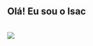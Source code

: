 ## Olá! Eu sou o Isac

<div style="display: inline_block"><br>
  <picture>
    <source
      srcset="https://github-readme-stats.vercel.app/api?username=kamuiryu&show_icons=true&theme=transparent"
      media="(prefers-color-scheme: dark)"
    />
    <source
      srcset="https://github-readme-stats.vercel.app/api?username=kamuiryu&show_icons=true&theme=transparent"
      media="(prefers-color-scheme: light), (prefers-color-scheme: no-preference)"
    />
    <img src="https://github-readme-stats.vercel.app/api?username=kamuiryu&show_icons=true" />
</picture>
</div>
